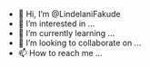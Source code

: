- 👋 Hi, I’m @LindelaniFakude
- 👀 I’m interested in ...
- 🌱 I’m currently learning ...
- 💞️ I’m looking to collaborate on ...
- 📫 How to reach me ...

<!---
LindelaniFakude/LindelaniFakude is a ✨ special ✨ repository because its `README.md` (this file) appears on your GitHub profile.
You can click the Preview link to take a look at your changes.
--->
